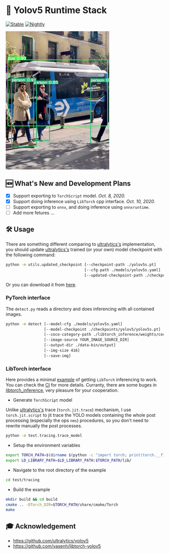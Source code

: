 # 🔦 Yolov5 Runtime Stack

[![Stable](https://github.com/zhiqwang/yolov5-rt-stack/workflows/Stable/badge.svg)](https://github.com/zhiqwang/yolov5-rt-stack/actions?query=workflow%3AStable) [![Nightly](https://github.com/zhiqwang/yolov5-rt-stack/workflows/Nightly/badge.svg)](https://github.com/zhiqwang/yolov5-rt-stack/actions?query=workflow%3ANightly)

<p align="left"><a href=".github/bus_det.jpg"><img src=".github/bus_det.jpg" alt="YOLO inferencing" height="440"/></a></p>

## 🆕 What's New and Development Plans

- [x] Support exporting to `TorchScript` model. *Oct. 8, 2020.*
- [x] Support doing inference using `LibTorch` cpp interface. *Oct. 10, 2020.*
- [ ] Support exporting to `onnx`, and doing inference using `onnxruntime`.
- [ ] Add more fetures ...

## 🛠 Usage

There are something different comparing to [ultralytics's](https://github.com/ultralytics/yolov5/blob/master/models/yolo.py) implementation, you should update [ultralytics's](https://github.com/ultralytics/yolov5/releases/download/v3.0/yolov5s.pt) trained (or your own) model checkpoint with the following command:

```bash
python -m utils.updated_checkpoint [--checkpoint-path ./yolov5s.pt]
                                   [--cfg-path ./models/yolov5s.yaml]
                                   [--updated-checkpoint-path ./checkpoints/yolov5/yolov5s.pt]
```

Or you can download it from [here](https://github.com/zhiqwang/yolov5-rt-stack/releases/download/v0.1.0/yolov5s.pt).

### PyTorch interface

The `detect.py` reads a directory and does inferencing with all contained images.

```bash
python -m detect [--model-cfg ./models/yolov5s.yaml]
                 [--model-checkpoint ./checkpoints/yolov5/yolov5s.pt]
                 [--coco-category-path ./libtorch_inference/weights/coco.names]
                 [--image-source YOUR_IMAGE_SOURCE_DIR]
                 [--output-dir ./data-bin/output]
                 [--img-size 416]
                 [--save-img]
```

### LibTorch interface

Here provides a minimal [example](test/tracing/test_tracing.cpp) of getting `LibTorch` inferencing to work. You can check the [CI](.github/workflows/stable.yml) for more details. Curranty, there are some buges in [libtorch_inference](libtorch_inference), very pleasure for your cooperation.

- Generate `TorchScript` model

Unlike [ultralytics's](https://github.com/ultralytics/yolov5/blob/master/models/export.py) trace (`torch.jit.trace`) mechanism, I use `torch.jit.script` to jit trace the YOLO models containing the whole post processing (especially the ops `nms`) procedures, so you don't need to rewrite manually the post processes.

```bash
python -m test.tracing.trace_model
```

- Setup the environment variables

```bash
export TORCH_PATH=$(dirname $(python -c "import torch; print(torch.__file__)"))
export LD_LIBRARY_PATH=$LD_LIBRARY_PATH:$TORCH_PATH/lib/
```

- Navigate to the root directory of the example

```bash
cd test/tracing
```

- Build the example

```bash
mkdir build && cd build
cmake .. -DTorch_DIR=$TORCH_PATH/share/cmake/Torch
make
```

## 🎓 Acknowledgement

- <https://github.com/ultralytics/yolov5>
- <https://github.com/yasenh/libtorch-yolov5>
